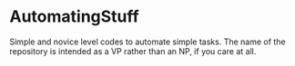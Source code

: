 # AutomatingStuff
Simple and novice level codes to automate simple tasks. The name of the repository is intended as a VP rather than an NP, if you care at all.
